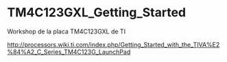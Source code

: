 # TM4C123GXL_Getting_Started
Workshop de la placa TM4C123GXL de TI

http://processors.wiki.ti.com/index.php/Getting_Started_with_the_TIVA%E2%84%A2_C_Series_TM4C123G_LaunchPad

